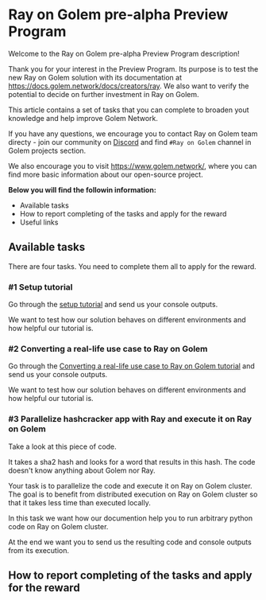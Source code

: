 # Ray on Golem pre-alpha Preview Program

Welcome to the Ray on Golem pre-alpha Preview Program description!

Thank you for your interest in the Preview Program. 
Its purpose is to test the new Ray on Golem solution with its documentation at https://docs.golem.network/docs/creators/ray.
We also want to verify the potential to decide on further investment in Ray on Golem. 

This article contains a set of tasks that you can complete to broaden yout knowledge and help improve Golem Network.

If you have any questions, we encourage you to contact Ray on Golem team directy - join our community on [Discord](https://chat.golem.network) and find `#Ray on Golem` channel in Golem projects section.

We also encourage you to visit https://www.golem.network/, where you can find more basic information about our open-source project.

**Below you will find the followin information:**

- Available tasks
- How to report completing of the tasks and apply for the reward
- Useful links

## Available tasks

There are four tasks. You need to complete them all to apply for the reward.

### #1 Setup tutorial

Go through the [setup tutorial](https://docs.golem.network/docs/creators/ray/setup-tutorial) and send us your console outputs.

We want to test how our solution behaves on different environments and how helpful our tutorial is.

### #2 Converting a real-life use case to Ray on Golem

Go through the [Converting a real-life use case to Ray on Golem tutorial](https://docs.golem.network/docs/creators/ray/conversion-to-ray-on-golem-tutorial) and send us your console outputs.

We want to test how our solution behaves on different environments and how helpful our tutorial is.
 
### #3 Parallelize hashcracker app with Ray and execute it on Ray on Golem

Take a look at this piece of code.

It takes a sha2 hash and looks for a word that results in this hash.
The code doesn't know anything about Golem nor Ray.

Your task is to parallelize the code and execute it on Ray on Golem cluster.
The goal is to benefit from distributed execution on Ray on Golem cluster so that it takes less time than executed locally.

In this task we want how our documention help you to run arbitrary python code on Ray on Golem cluster.

At the end we want you to send us the resulting code and console outputs from its execution.

## How to report completing of the tasks and apply for the reward


